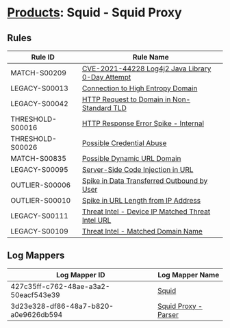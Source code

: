 # [Products](README.md): Squid - Squid Proxy

## Rules

|Rule ID|Rule Name|
|----|----|
|MATCH-S00209|[CVE-2021-44228 Log4j2 Java Library 0-Day Attempt](../rules/MATCH-S00209.md)|
|LEGACY-S00013|[Connection to High Entropy Domain](../rules/LEGACY-S00013.md)|
|LEGACY-S00042|[HTTP Request to Domain in Non-Standard TLD](../rules/LEGACY-S00042.md)|
|THRESHOLD-S00016|[HTTP Response Error Spike - Internal](../rules/THRESHOLD-S00016.md)|
|THRESHOLD-S00026|[Possible Credential Abuse](../rules/THRESHOLD-S00026.md)|
|MATCH-S00835|[Possible Dynamic URL Domain](../rules/MATCH-S00835.md)|
|LEGACY-S00095|[Server-Side Code Injection in URL](../rules/LEGACY-S00095.md)|
|OUTLIER-S00006|[Spike in Data Transferred Outbound by User](../rules/OUTLIER-S00006.md)|
|OUTLIER-S00010|[Spike in URL Length from IP Address](../rules/OUTLIER-S00010.md)|
|LEGACY-S00111|[Threat Intel - Device IP Matched Threat Intel URL](../rules/LEGACY-S00111.md)|
|LEGACY-S00109|[Threat Intel - Matched Domain Name](../rules/LEGACY-S00109.md)|


## Log Mappers

|Log Mapper ID|Log Mapper Name|
|----|----|
|427c35ff-c762-48ae-a3a2-50eacf543e39|[Squid](../mappings/427c35ff-c762-48ae-a3a2-50eacf543e39.md)|
|3d23e328-df86-48a7-b820-a0e9626db594|[Squid Proxy - Parser](../mappings/3d23e328-df86-48a7-b820-a0e9626db594.md)|


